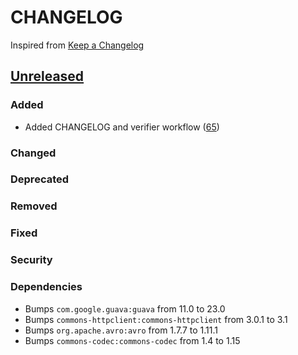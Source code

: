 # CHANGELOG
Inspired from [Keep a Changelog](https://keepachangelog.com/en/1.0.0/)

## [Unreleased]
### Added
- Added CHANGELOG and verifier workflow ([65](https://github.com/opensearch-project/opensearch-hadoop/pull/65))
### Changed
### Deprecated
### Removed
### Fixed
### Security
### Dependencies
- Bumps `com.google.guava:guava` from 11.0 to 23.0
- Bumps `commons-httpclient:commons-httpclient` from 3.0.1 to 3.1
- Bumps `org.apache.avro:avro` from 1.7.7 to 1.11.1
- Bumps `commons-codec:commons-codec` from 1.4 to 1.15


[Unreleased]: https://github.com/opensearch-project/opensearch-hadoop/compare/main...HEAD